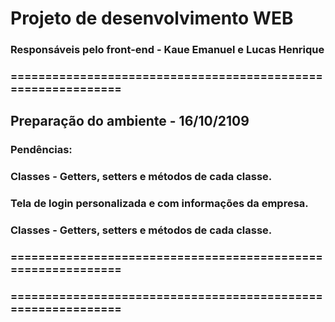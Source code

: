# Projeto de desenvolvimento WEB #
### Responsáveis pelo front-end - Kaue Emanuel e Lucas Henrique ###

### ============================================================= ###
## Preparação do ambiente - 16/10/2109 ##

### Pendências: ###
### Classes - Getters, setters e métodos de cada classe. ###
### Tela de login personalizada e com informações da empresa. ###
### Classes - Getters, setters e métodos de cada classe. ###

### ============================================================= ###

### ============================================================= ###

